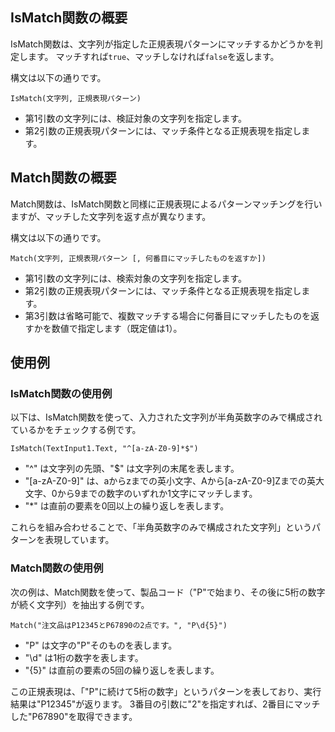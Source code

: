 ## IsMatch関数の概要

IsMatch関数は、文字列が指定した正規表現パターンにマッチするかどうかを判定します。
マッチすれば`true`、マッチしなければ`false`を返します。

構文は以下の通りです。

```
IsMatch(文字列, 正規表現パターン)
```

- 第1引数の文字列には、検証対象の文字列を指定します。
- 第2引数の正規表現パターンには、マッチ条件となる正規表現を指定します。

## Match関数の概要

Match関数は、IsMatch関数と同様に正規表現によるパターンマッチングを行いますが、マッチした文字列を返す点が異なります。

構文は以下の通りです。

```
Match(文字列, 正規表現パターン [, 何番目にマッチしたものを返すか])
```

- 第1引数の文字列には、検索対象の文字列を指定します。 
- 第2引数の正規表現パターンには、マッチ条件となる正規表現を指定します。
- 第3引数は省略可能で、複数マッチする場合に何番目にマッチしたものを返すかを数値で指定します（既定値は1）。

## 使用例

### IsMatch関数の使用例

以下は、IsMatch関数を使って、入力された文字列が半角英数字のみで構成されているかをチェックする例です。

```
IsMatch(TextInput1.Text, "^[a-zA-Z0-9]*$")
```

- "^" は文字列の先頭、"$" は文字列の末尾を表します。
- "[a-zA-Z0-9]" は、aからzまでの英小文字、Aから[a-zA-Z0-9]Zまでの英大文字、0から9までの数字のいずれか1文字にマッチします。
- "*" は直前の要素を0回以上の繰り返しを表します。

これらを組み合わせることで、「半角英数字のみで構成された文字列」というパターンを表現しています。

### Match関数の使用例

次の例は、Match関数を使って、製品コード（"P"で始まり、その後に5桁の数字が続く文字列）を抽出する例です。

```
Match("注文品はP12345とP67890の2点です。", "P\d{5}")
```

- "P" は文字の"P"そのものを表します。
- "\d" は1桁の数字を表します。
- "{5}" は直前の要素の5回の繰り返しを表します。

この正規表現は、「"P"に続けて5桁の数字」というパターンを表しており、実行結果は"P12345"が返ります。
3番目の引数に"2"を指定すれば、2番目にマッチした"P67890"を取得できます。